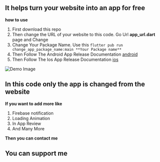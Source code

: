 ## **It helps turn your website into an app for free**
**how to use**

 1. First download this repo
 2. Then change the URL of your website to this code. Go Url **app_url.dart** page and Change
 3. Change Your Package Name. Use this `flutter pub run change_app_package_name:main **Your Package name**`
 4. Then Follow The Android App Release Documentation [android](https://docs.flutter.dev/deployment/android)
 5. Then Follow The Ios App Release Documentation [ios](https://docs.flutter.dev/deployment/ios)
 
 ![Demo Image](https://i.postimg.cc/kXMRLJYQ/demo.jpg)

## In this code only the app is changed from the website

**If you want to add more like**

 1. Firebase notification
 2. Loading Animation
 3. In App Review
 4. And Many More

**Then you can contact me**

## You can support me
